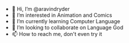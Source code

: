 - 👋 Hi, I’m @aravindryder
- 👀 I’m interested in Animation and Comics
- 🌱 I’m currently learning Computer Language
- 💞️ I’m looking to collaborate on Language God
- 📫 How to reach me, don't even try it

<!---
aravindryder/aravindryder is a ✨ special ✨ repository because its `README.md` (this file) appears on your GitHub profile.
You can click the Preview link to take a look at your changes.
--->
